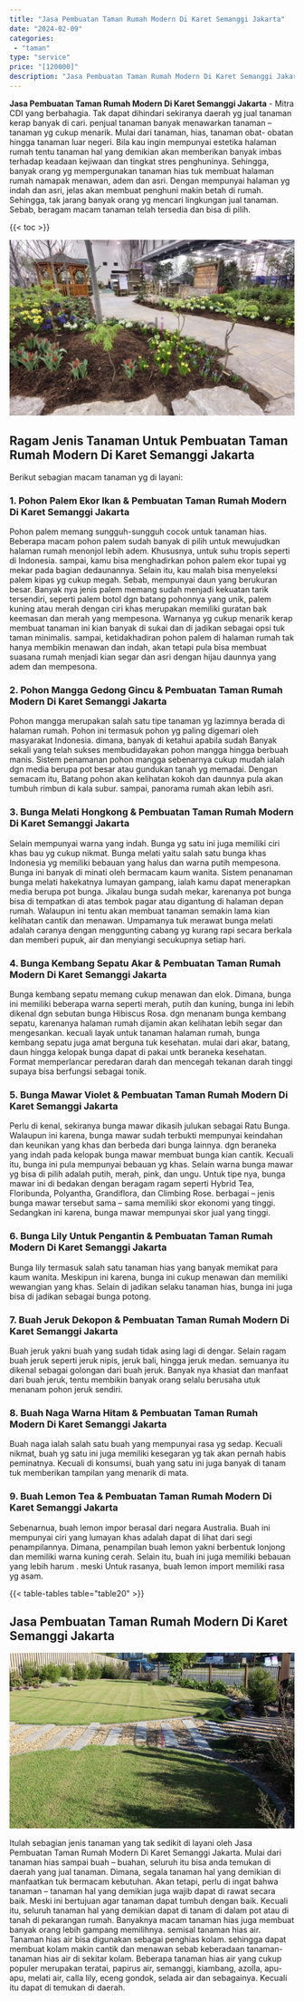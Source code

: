 ```yaml
---
title: "Jasa Pembuatan Taman Rumah Modern Di Karet Semanggi Jakarta"
date: "2024-02-09"
categories:
 - "taman"
type: "service"
price: "[120000]"
description: "Jasa Pembuatan Taman Rumah Modern Di Karet Semanggi Jakarta. Itulah sebagian jenis tanaman yang tak sedikit di layani oleh Jasa Pembuatan Taman Rumah Modern Di..."
---
```


**Jasa Pembuatan Taman Rumah Modern Di Karet Semanggi Jakarta** - Mitra CDI yang berbahagia. Tak dapat dihindari sekiranya daerah yg jual tanaman kerap banyak di cari. penjual tanaman banyak menawarkan tanaman – tanaman yg cukup menarik. Mulai dari tanaman, hias, tanaman obat- obatan hingga tanaman luar negeri. Bila kau ingin mempunyai estetika halaman rumah tentu tanaman hal yang demikian akan memberikan banyak imbas terhadap keadaan kejiwaan dan tingkat stres penghuninya. Sehingga, banyak orang yg mempergunakan tanaman hias tuk membuat halaman rumah namapak menawan, adem dan asri. Dengan mempunyai halaman yg indah dan asri, jelas akan membuat penghuni makin betah di rumah. Sehingga, tak jarang banyak orang yg mencari lingkungan jual tanaman. Sebab, beragam macam tanaman telah tersedia dan bisa di pilih.

{{< toc >}}

![Jasa Pembuatan Taman Rumah Modern Di Karet Semanggi Jakarta](/images/taman/taman650x400-12.jpg)

## Ragam Jenis Tanaman Untuk Pembuatan Taman Rumah Modern Di Karet Semanggi Jakarta

Berikut sebagian macam tanaman yg di layani:

### 1\. Pohon Palem Ekor Ikan & Pembuatan Taman Rumah Modern Di Karet Semanggi Jakarta

Pohon palem memang sungguh-sungguh cocok untuk tanaman hias. Beberapa macam pohon palem sudah banyak di pilih untuk mewujudkan halaman rumah menonjol lebih adem. Khususnya, untuk suhu tropis seperti di Indonesia. sampai, kamu bisa menghadirkan pohon palem ekor tupai yg mekar pada bagian dedaunannya. Selain itu, kau malah bisa menyeleksi palem kipas yg cukup megah. Sebab, mempunyai daun yang berukuran besar. Banyak nya jenis palem memang sudah menjadi kekuatan tarik tersendiri, seperti palem botol dgn batang pohonnya yang unik, palem kuning atau merah dengan ciri khas merupakan memiliki guratan bak keemasan dan merah yang mempesona. Warnanya yg cukup menarik kerap membuat tanaman ini kian banyak di sukai dan di jadikan sebagai opsi tuk taman minimalis. sampai, ketidakhadiran pohon palem di halaman rumah tak hanya membikin menawan dan indah, akan tetapi pula bisa membuat suasana rumah menjadi kian segar dan asri dengan hijau daunnya yang adem dan mempesona.

### 2\. Pohon Mangga Gedong Gincu & Pembuatan Taman Rumah Modern Di Karet Semanggi Jakarta

Pohon mangga merupakan salah satu tipe tanaman yg lazimnya berada di halaman rumah. Pohon ini termasuk pohon yg paling digemari oleh masyarakat Indonesia. dimana, banyak di ketahui apabila sudah Banyak sekali yang telah sukses membudidayakan pohon mangga hingga berbuah manis. Sistem penamanan pohon mangga sebenarnya cukup mudah ialah dgn media berupa pot besar atau gundukan tanah yg memadai. Dengan semacam itu, Batang pohon akan kelihatan kokoh dan daunnya pula akan tumbuh rimbun di kala subur. sampai, panorama rumah akan lebih asri.

### 3\. Bunga Melati Hongkong & Pembuatan Taman Rumah Modern Di Karet Semanggi Jakarta

Selain mempunyai warna yang indah. Bunga yg satu ini juga memiliki ciri khas bau yg cukup nikmat. Bunga melati yaitu salah satu bunga khas Indonesia yg memiliki bebauan yang halus dan warna putih mempesona. Bunga ini banyak di minati oleh bermacam kaum wanita. Sistem penanaman bunga melati hakekatnya lumayan gampang, ialah kamu dapat menerapkan media berupa pot bunga. Jikalau bunga sudah mekar, karenanya pot bunga bisa di tempatkan di atas tembok pagar atau digantung di halaman depan rumah. Walaupun ini tentu akan membuat tanaman semakin lama kian kelihatan cantik dan menawan. Umpamanya tuk merawat bunga melati adalah caranya dengan menggunting cabang yg kurang rapi secara berkala dan memberi pupuk, air dan menyiangi secukupnya setiap hari.

### 4\. Bunga Kembang Sepatu Akar & Pembuatan Taman Rumah Modern Di Karet Semanggi Jakarta

Bunga kembang sepatu memang cukup menawan dan elok. Dimana, bunga ini memiliki beberapa warna seperti merah, putih dan kuning, bunga ini lebih dikenal dgn sebutan bunga Hibiscus Rosa. dgn menanam bunga kembang sepatu, karenanya halaman rumah dijamin akan kelihatan lebih segar dan mengesankan. kecuali layak untuk tanaman halaman rumah, bunga kembang sepatu juga amat berguna tuk kesehatan. mulai dari akar, batang, daun hingga kelopak bunga dapat di pakai untk beraneka kesehatan. Format memperlancar peredaran darah dan mencegah tekanan darah tinggi supaya bisa berfungsi sebagai tonik.

### 5\. Bunga Mawar Violet & Pembuatan Taman Rumah Modern Di Karet Semanggi Jakarta

Perlu di kenal, sekiranya bunga mawar dikasih julukan sebagai Ratu Bunga. Walaupun ini karena, bunga mawar sudah terbukti mempunyai keindahan dan keunikan yang khas dan berbeda dari bunga lainnya. dgn beraneka yang indah pada kelopak bunga mawar membuat bunga kian cantik. Kecuali itu, bunga ini pula mempunyai bebauan yg khas. Selain warna bunga mawar yg bisa di pilih adalah putih, merah, pink, dan ungu. Untuk tipe nya, bunga mawar ini di bedakan dengan beragam ragam seperti Hybrid Tea, Floribunda, Polyantha, Grandiflora, dan Climbing Rose. berbagai – jenis bunga mawar tersebut sama – sama memiliki skor ekonomi yang tinggi. Sedangkan ini karena, bunga mawar mempunyai skor jual yang tinggi.

### 6\. Bunga Lily Untuk Pengantin & Pembuatan Taman Rumah Modern Di Karet Semanggi Jakarta

Bunga lily termasuk salah satu tanaman hias yang banyak memikat para kaum wanita. Meskipun ini karena, bunga ini cukup menawan dan memiliki wewangian yang khas. Selain di jadikan selaku tanaman hias, bunga ini juga bisa di jadikan sebagai bunga potong.

### 7\. Buah Jeruk Dekopon & Pembuatan Taman Rumah Modern Di Karet Semanggi Jakarta

Buah jeruk yakni buah yang sudah tidak asing lagi di dengar. Selain ragam buah jeruk seperti jeruk nipis, jeruk bali, hingga jeruk medan. semuanya itu dikenal sebagai golongan dari buah jeruk. Banyak nya khasiat dan manfaat dari buah jeruk, tentu membikin banyak orang selalu berusaha utuk menanam pohon jeruk sendiri.

### 8\. Buah Naga Warna Hitam & Pembuatan Taman Rumah Modern Di Karet Semanggi Jakarta

Buah naga ialah salah satu buah yang mempunyai rasa yg sedap. Kecuali nikmat, buah yg satu ini juga memiliki kesegaran yg tak akan pernah habis peminatnya. Kecuali di konsumsi, buah yang satu ini juga banyak di tanam tuk memberikan tampilan yang menarik di mata.

### 9\. Buah Lemon Tea & Pembuatan Taman Rumah Modern Di Karet Semanggi Jakarta

Sebenarnua, buah lemon impor berasal dari negara Australia. Buah ini mempunyai ciri yang lumayan khas adalah dapat di lihat dari segi penampilannya. Dimana, penampilan buah lemon yakni berbentuk lonjong dan memiliki warna kuning cerah. Selain itu, buah ini juga memiliki bebauan yang lebih harum . meski Untuk rasanya, buah lemon import memiliki rasa yg asam.

{{< table-tables table="table20" >}}

## Jasa Pembuatan Taman Rumah Modern Di Karet Semanggi Jakarta

![Jasa Pembuatan Taman Rumah Modern Di Karet Semanggi Jakarta](/images/taman/taman650x400-13.jpg)

Itulah sebagian jenis tanaman yang tak sedikit di layani oleh Jasa Pembuatan Taman Rumah Modern Di Karet Semanggi Jakarta. Mulai dari tanaman hias sampai buah – buahan, seluruh itu bisa anda temukan di daerah yang jual tanaman. Dimana, segala tanaman hal yang demikian di manfaatkan tuk bermacam kebutuhan. Akan tetapi, perlu di ingat bahwa tanaman – tanaman hal yang demikian juga wajib dapat di rawat secara baik. Meski ini bertujuan agar tanaman dapat tumbuh dengan baik. Kecuali itu, seluruh tanaman hal yang demikian dapat di tanam di dalam pot atau di tanah di pekarangan rumah. Banyaknya macam tanaman hias juga membuat banyak orang lebih gampang memilihnya. semisal tanaman hias air. Tanaman hias air bisa digunakan sebagai penghias kolam. sehingga dapat membuat kolam makin cantik dan menawan sebab keberadaan tanaman-tanaman hias air di sekitar kolam. Beberapa tanaman hias air yang cukup populer merupakan teratai, papirus air, semanggi, kiambang, azolla, apu-apu, melati air, calla lily, eceng gondok, selada air dan sebagainya. Kecuali itu dapat di temukan di daerah.
